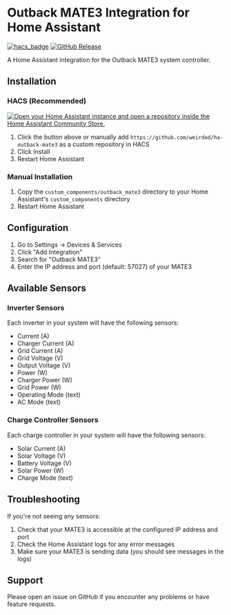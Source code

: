 # Outback MATE3 Integration for Home Assistant

[![hacs_badge](https://img.shields.io/badge/HACS-Custom-41BDF5.svg)](https://github.com/hacs/integration)
[![GitHub Release][releases-shield]][releases]

A Home Assistant integration for the Outback MATE3 system controller.

## Installation

### HACS (Recommended)

[![Open your Home Assistant instance and open a repository inside the Home Assistant Community Store.](https://my.home-assistant.io/badges/hacs_repository.svg)](https://my.home-assistant.io/redirect/hacs_repository/?owner=weirded&repository=ha-outback-mate3&category=integration)

1. Click the button above or manually add `https://github.com/weirded/ha-outback-mate3` as a custom repository in HACS
2. Click Install
3. Restart Home Assistant

### Manual Installation

1. Copy the `custom_components/outback_mate3` directory to your Home Assistant's `custom_components` directory
2. Restart Home Assistant

## Configuration

1. Go to Settings -> Devices & Services
2. Click "Add Integration"
3. Search for "Outback MATE3"
4. Enter the IP address and port (default: 57027) of your MATE3

## Available Sensors

### Inverter Sensors
Each inverter in your system will have the following sensors:

- Current (A)
- Charger Current (A)
- Grid Current (A)
- Grid Voltage (V)
- Output Voltage (V)
- Power (W)
- Charger Power (W)
- Grid Power (W)
- Operating Mode (text)
- AC Mode (text)

### Charge Controller Sensors
Each charge controller in your system will have the following sensors:

- Solar Current (A)
- Solar Voltage (V)
- Battery Voltage (V)
- Solar Power (W)
- Charge Mode (text)

## Troubleshooting

If you're not seeing any sensors:
1. Check that your MATE3 is accessible at the configured IP address and port
2. Check the Home Assistant logs for any error messages
3. Make sure your MATE3 is sending data (you should see messages in the logs)

## Support

Please open an issue on GitHub if you encounter any problems or have feature requests.

[releases-shield]: https://img.shields.io/github/release/weirded/ha-outback-mate3.svg
[releases]: https://github.com/weirded/ha-outback-mate3/releases
